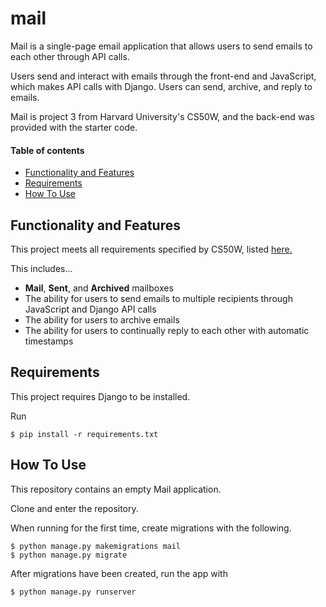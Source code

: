 # mail

Mail is a single-page email application that allows users to send emails to each other through API calls.

Users send and interact with emails through the front-end and JavaScript, which makes API calls with Django. Users can send, archive, and reply to emails.

Mail is project 3 from Harvard University's CS50W, and the back-end was provided with the starter code. 

#### Table of contents
- [Functionality and Features](#functionality-and-features)
- [Requirements](#requirements)
- [How To Use](#how-to-use)

## Functionality and Features

This project meets all requirements specified by CS50W, listed [here.](https://cs50.harvard.edu/web/2020/projects/3/mail/)

This includes...
- **Mail**, **Sent**, and **Archived** mailboxes
- The ability for users to send emails to multiple recipients through JavaScript and Django API calls
- The ability for users to archive emails
- The ability for users to continually reply to each other with automatic timestamps

## Requirements

This project requires Django to be installed.

Run

    $ pip install -r requirements.txt

## How To Use

This repository contains an empty Mail application. 

Clone and enter the repository.

When running for the first time, create migrations with the following.

    $ python manage.py makemigrations mail
    $ python manage.py migrate

After migrations have been created, run the app with 

    $ python manage.py runserver
